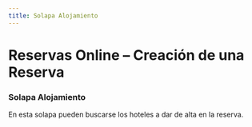 ```yaml
---
title: Solapa Alojamiento
---
```


# Reservas Online – Creación de una Reserva

### Solapa Alojamiento
En esta solapa pueden buscarse los hoteles a dar de alta en la reserva.

<!-- ![Solapa alojamiento](/img/reservas/solapa-alojamiento.png) -->
